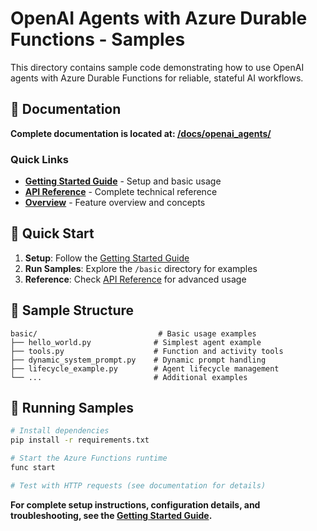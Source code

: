 # OpenAI Agents with Azure Durable Functions - Samples

This directory contains sample code demonstrating how to use OpenAI agents with Azure Durable Functions for reliable, stateful AI workflows.

## 📖 Documentation

**Complete documentation is located at: [/docs/openai_agents/](/docs/openai_agents/)**

### Quick Links

- **[Getting Started Guide](/docs/openai_agents/getting-started.md)** - Setup and basic usage
- **[API Reference](/docs/openai_agents/reference.md)** - Complete technical reference  
- **[Overview](/docs/openai_agents/README.md)** - Feature overview and concepts

## 🚀 Quick Start

1. **Setup**: Follow the [Getting Started Guide](/docs/openai_agents/getting-started.md)
2. **Run Samples**: Explore the `/basic` directory for examples
3. **Reference**: Check [API Reference](/docs/openai_agents/reference.md) for advanced usage

## 📂 Sample Structure

```
basic/                           # Basic usage examples
├── hello_world.py              # Simplest agent example
├── tools.py                    # Function and activity tools
├── dynamic_system_prompt.py    # Dynamic prompt handling
├── lifecycle_example.py        # Agent lifecycle management
└── ...                         # Additional examples
```

## 🔧 Running Samples

```bash
# Install dependencies
pip install -r requirements.txt

# Start the Azure Functions runtime
func start

# Test with HTTP requests (see documentation for details)
```

**For complete setup instructions, configuration details, and troubleshooting, see the [Getting Started Guide](/docs/openai_agents/getting-started.md).**
